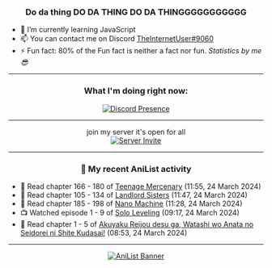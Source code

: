<div align="center">

### Do da thing DO DA THING DO DA THINGGGGGGGGGGG
</div>

- 🌱 I’m currently learning JavaScript
- 📫 You can contact me on Discord [TheInternetUser#9060](https://discord.com/users/534117072796385300)
- ⚡ Fun fact: 80% of the Fun fact is neither a fact nor fun. _Statistics by me 😎_
<hr>

<div align="center">

### What I'm doing right now:
[![Discord Presence](https://lanyard.cnrad.dev/api/534117072796385300)](https://discord.com/users/534117072796385300)
<hr>

join my server it's open for all <br>
[![Server Invite](https://invidget.switchblade.xyz/bfYgVHxrSs)](https://discord.gg/bfYgVHxrSs)

<hr>
  
### 🌸 My recent AniList activity

</div>

<!-- ANILIST_ACTIVITY:start -->

-   📖 Read chapter 166 - 180 of [Teenage Mercenary](https://anilist.co/manga/126297) (11:55, 24 March 2024)
-   📖 Read chapter 105 - 134 of [Landlord Sisters](https://anilist.co/manga/138564) (11:47, 24 March 2024)
-   📖 Read chapter 185 - 198 of [Nano Machine](https://anilist.co/manga/120980) (11:28, 24 March 2024)
-   📺 Watched episode 1 - 9 of [Solo Leveling](https://anilist.co/anime/151807) (09:17, 24 March 2024)
-   📖 Read chapter 1 - 5 of [Akuyaku Reijou desu ga, Watashi wo Anata no Seidorei ni Shite Kudasai!](https://anilist.co/manga/171022) (08:53, 24 March 2024)

<!-- ANILIST_ACTIVITY:end -->
<hr>

<div align="center">

[![AniList Banner](https://img.anili.st/User/929966)](https://anilist.co/user/TheInternetUser)

<!-- ![Profile views](https://gpvc.arturio.dev/TheInternetUse7) Since 2023-01-09 -->
<br>


</div>
